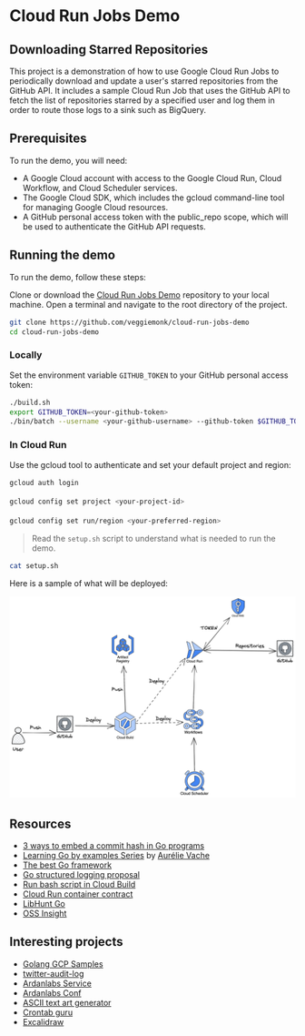 # Cloud Run Jobs Demo

## Downloading Starred Repositories

This project is a demonstration of how to use Google Cloud Run Jobs to periodically download
and update a user's starred repositories from the GitHub API.
It includes a sample Cloud Run Job that uses the GitHub API to fetch the list of
repositories starred by a specified user and log them in order to route those logs to a sink such as BigQuery.

## Prerequisites

To run the demo, you will need:

* A Google Cloud account with access to the Google Cloud Run, Cloud Workflow, and Cloud Scheduler services.
* The Google Cloud SDK, which includes the gcloud command-line tool for managing Google Cloud resources.
* A GitHub personal access token with the public_repo scope, which will be used to authenticate the GitHub API requests.

## Running the demo

To run the demo, follow these steps:

Clone or download the [Cloud Run Jobs Demo](https://github.com/veggiemonk/cloud-run-jobs-demo) repository to your local machine.
Open a terminal and navigate to the root directory of the project.

```bash
git clone https://github.com/veggiemonk/cloud-run-jobs-demo
cd cloud-run-jobs-demo
```

### Locally

Set the environment variable `GITHUB_TOKEN` to your GitHub personal access token:

```bash
./build.sh
export GITHUB_TOKEN=<your-github-token>
./bin/batch --username <your-github-username> --github-token $GITHUB_TOKEN
```

### In Cloud Run

Use the gcloud tool to authenticate and set your default project and region:

```bash
gcloud auth login

gcloud config set project <your-project-id>

gcloud config set run/region <your-preferred-region>
```

> Read the `setup.sh` script to understand what is needed to run the demo.

```bash
cat setup.sh
```

Here is a sample of what will be deployed:

![cloud run jobs demo on GCP](./slides/assets/cloud-run-jobs-demo.png)

## Resources

* [3 ways to embed a commit hash in Go programs](https://developers.redhat.com/articles/2022/11/14/3-ways-embed-commit-hash-go-programs#)
* [Learning Go by examples Series](https://dev.to/aurelievache/series/13751) by [Aurélie Vache](https://dev.to/aurelievache)
* [The best Go framework](https://threedots.tech/post/best-go-framework/)
* [Go structured logging proposal](https://go.googlesource.com/proposal/+/master/design/56345-structured-logging.md)
* [Run bash script in Cloud Build](https://cloud.google.com/build/docs/configuring-builds/run-bash-scripts)
* [Cloud Run container contract](https://cloud.google.com/run/docs/container-contract#env-vars)
* [LibHunt Go](https://www.libhunt.com/l/go)
* [OSS Insight](https://ossinsight.io/)

## Interesting projects

* [Golang GCP Samples](https://github.com/GoogleCloudPlatform/golang-samples/)
* [twitter-audit-log](https://github.com/ahmetb/twitter-audit-log)
* [Ardanlabs Service](https://github.com/ardanlabs/service)
* [Ardanlabs Conf](https://pkg.go.dev/github.com/ardanlabs/conf/v3#section-documentation)
* [ASCII text art generator](https://textkool.com/en/ascii-art-generator)
* [Crontab guru](https://crontab.guru/)
* [Excalidraw](https://excalidraw.com/)
